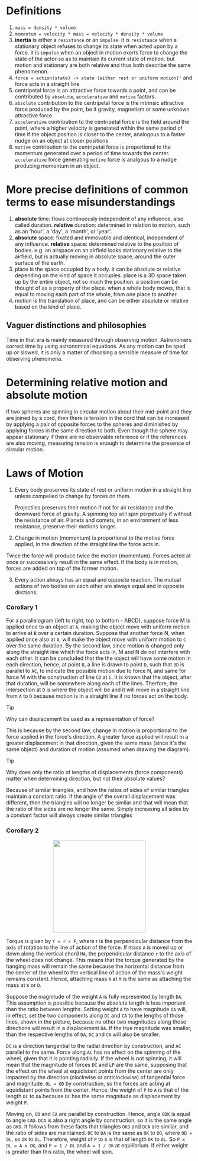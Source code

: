 # Definitions

1. `mass = density * volume`
2. `momentum = velocity * mass = velocity * density * volume`
3. **inertia** is either a `resistance` or an `impulse`. it is `resistance` when a stationary object refuses to change its state when acted upon by a force. it is `impulse` when an object in motion exerts force to change the state of the actor so as to maintain its current state of motion. but motion and stationary are both relative and thus both describe the same phenomenon.
4. `force = action(state) -> state (either rest or uniform motion)'` and force acts in a straight line
5. centripetal force is an attractive force towards a point, and can be contributed by `absolute`, `accelerative` and `motive` factors.
6. `absolute` contribution to the centripetal force is the intrinsic attractive force produced by the point, be it gravity, magnetism or some unknown attractive force
7. `accelerative` contribution to the centripetal force is the field around the point, where a higher velocity is generated within the same period of time if the object position is closer to the center, analogous to a faster nudge on an object at closer positions
8. `motive` contribution to the centripetal force is proportional to the momentum generated over a period of time towards the center. `accelerative` force generating `motive` force is analgous to a nudge producing momentum in an object.

# More precise definitions of common terms to ease misunderstandings
1. **absolute** time: flows continuously independent of any influence, also called duration. **relative** duration: determined in relation to motion, such as an 'hour', a 'day', a 'month', or 'year'.
2. **absolute** space: fixated and immovable and identical, independent of any influence. **relative** space: determined relative to the position of bodies. e.g. an airspace on an airfield looks stationary relative to the airfield, but is actually moving in absolute space, around the outer surface of the earth.
3. place is the space occupied by a body. it can be absolute or relative depending on the kind of space it occupies. place is a 3D space taken up by the entire object, not so much the position. a position can be thought of as a property of the place. when a whole body moves, that is equal to moving each part of the whole, from one place to another.
4. motion is the translation of place, and can be either absolute or relative based on the kind of place.

## Vaguer distinctions and philosophies
Time in that era is mainly measured through observing motion. Astronomers correct time by using astronomical equations. As any motion can be sped up or slowed, it is only a matter of choosing a sensible measure of time for observing phenomena.

# Determining relative motion and absolute motion
If two spheres are spinning in circular motion about their mid-point and they are joined by a cord, then there is tension in the cord that can be increased by applying a pair of opposite forces to the spheres and diminished by applying forces in the same direction to both. Even though the sphere may appear stationary if there are no observable reference or if the references are also moving, measuring tension is enough to determine the presence of circular motion.

# Laws of Motion

1. Every body preserves its state of rest or uniform motion in a straight line unless compelled to change by forces on them.

   Projectiles preserves their motion if not for air resistance and the downward force of gravity. A spinning top will spin perpetually if without the resistance of air. Planets and comets, in an environment of less resistance, preserve their motions longer.

2. Change in motion (momentum) is proportional to the motive force applied, in the direction of the straight line the force acts in.

  Twice the force will produce twice the motion (momentum). Forces acted at once or successively result in the same effect. If the body is in motion, forces are added on top of the former motion.

3. Every action always has an equal and opposite reaction. The mutual actions of two bodies on each other are always equal and in opposite dirctions.

### Corollary 1

For a parallelogram (left to right, top to bottom - ABCD), suppose force M is applied once to an object at `A`, making the object move with uniform motion to arrive at `B` over a certain duration. Suppose that another force N, when applied once also at `A`, will make the object move with uniform motion to `C` over the same duration. By the second law, since motion is changed only along the straight line which the force acts in, M and N do not interfere with each other. It can be concluded that the the object will have some motion in each direction, hence, at point `B`, a line is drawn to point `D`, such that `BD` is parallel to `AC`, to indicate the possible motion due to force N, and same for force M with the construction of line `CD` at `C`. It is known that the object, after that duration, will be somewhere along each of the lines. Therfore, the intersection at `D` is where the object will be and it will move in a straight line from `A` to `D` because motion is in a straight line if no forces act on the body.

> [!TIP]
> Why can displacement be used as a representation of force?
> 
> This is because by the second law, change in motion is proportional to the force applied in the force's direction. A greater force applied will result in a greater displacement in that direction, given the same mass (since it's the same object) and duration of motion (assumed when drawing the diagram).

> [!TIP]
> Why does only the ratio of lengths of displacements (force components) matter when determining direction, but not their absolute values?
> 
> Because of similar triangles, and how the ratios of sides of similar triangles maintain a constant ratio. If the angle of the overall displacement was different, then the triangles will no longer be similar and that will mean that the ratio of the sides are no longer the same. Simply increasing all sides by a constant factor will always create similar triangles

### Corollary 2

<p align="center">
   <img src="https://github.com/user-attachments/assets/736cb125-991c-45cb-a311-786d4c3f93df" width="250px">
</p>

Torque is given by `τ = r × F`, where r is the perpendicular distance from the axis of rotation to the line of action of the force. If mass `A` is moved up or down along the vertical chord `MA`, the perpendicular distance `r` to the axis of the wheel does not change. This means that the torque generated by the hanging mass will remain the same because the horizontal distance from the center of the wheel to the vertical line of action of the mass's weight remains constant. Hence, attaching mass `A` at `M` is the same as attaching the mass at `K` or `D`. 

Suppose the magnitude of the weight `A` is fully represented by length `DA`. This assumption is possible because the absolute length is less important than the ratio between lengths. Setting weight `A` to have magnitude `DA` will, in effect, set the two components along `DC` and `CA` to the lengths of those lines, shown in the picture, because no other two magnitudes along those directions will result in a displacement `DA`. If the true magnitude was smaller, than the respective lengths of `DA`, `DC` and `CA` will also be smaller.

`DC` is a direction tangential to the radial direction by construction, and `AC` parallel to the same. Force along `AC` has no effect on the spinning of the wheel, given that it is pointing radially. If the wheel is not spinning, it will mean that the magnitude of forces `DC` and `LP` are the same, supposing that the effect on the wheel at equidistant points from the center are only impacted by the direction (clockwise or anticlockwise) of tangential force and magnitude. `OL = OD` by construction, so the forces are acting at equidistant points from the center. Hence, the weight of `P` to `A` is that of the length `DC` to `DA` because `DC` has the same magnitude as displacement by weight `P`.

Moving on, `OD` and `CA` are parallel by construction. Hence, angle `ODK` is equal to angle `CAD`. `DCA` is also a right angle by construction, so it is the same angle as `OKD`. It follows from these facts that triangles `OKD` and `DCA` are similar, and the ratio of sides are maintained. `DC` to `DA` is the same as `OK` to `OD`, where `OD = OL`, so `OK` to `OL`. Therefore, weight of `P` to `A` is that of length `OK` to `OL`. So `P x OL = A x OK`, and `P = 1 / OL` and `A = 1 / OK` at equilibrium. If either weight is greater than this ratio, the wheel will spin.
